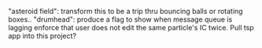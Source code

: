 "asteroid field": transform this to be a trip thru bouncing balls or rotating boxes..
"drumhead":
    produce a flag to show when message queue is lagging
    enforce that user does not edit the same particle's IC twice.
Pull tsp app into this project?
